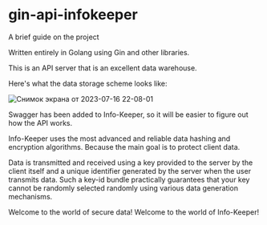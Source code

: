 # gin-api-infokeeper
A brief guide on the project

Written entirely in Golang using Gin and other libraries.

This is an API server that is an excellent data warehouse.

Here's what the data storage scheme looks like:

![Снимок экрана от 2023-07-16 22-08-01](https://github.com/mrKrabsmr/gin-api-infokeeper/assets/99677915/69097650-6955-411e-a1c4-6dd823223e3a)



Swagger has been added to Info-Keeper, so it will be easier to figure out how the API works.

Info-Keeper uses the most advanced and reliable data hashing and encryption algorithms. Because the main goal is to protect client data.

Data is transmitted and received using a key provided to the server by the client itself and a unique identifier generated by the server when the user transmits data. Such a key-id bundle practically guarantees that your key cannot be randomly selected randomly using various data generation mechanisms.

Welcome to the world of secure data! Welcome to the world of Info-Keeper!
